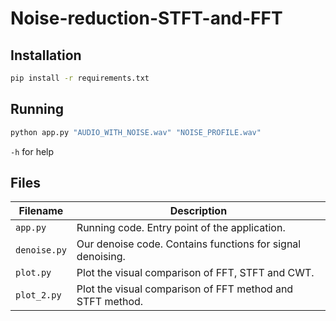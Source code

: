 # Noise-reduction-STFT-and-FFT
## Installation
```sh
pip install -r requirements.txt
```
## Running
```sh
python app.py "AUDIO_WITH_NOISE.wav" "NOISE_PROFILE.wav"
```
`-h` for help
## Files
| Filename   | Description                                                  |
|------------|--------------------------------------------------------------|
| `app.py`   | Running code. Entry point of the application.                |
| `denoise.py` | Our denoise code. Contains functions for signal denoising. |
| `plot.py`  | Plot the visual comparison of FFT, STFT and CWT.             |
| `plot_2.py`| Plot the visual comparison of FFT method and STFT method.    |
